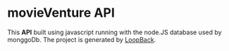 # movieVenture API
This **API** built using javascript running with the node.JS database used by monggoDb.
The project is generated by [LoopBack](http://loopback.io).
